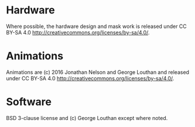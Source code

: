 Hardware
========

Where possible, the hardware design and mask work is released under
CC BY-SA 4.0 <http://creativecommons.org/licenses/by-sa/4.0/>.

Animations
==========

Animations are (c) 2016 Jonathan Nelson and George Louthan and
released under CC BY-SA 4.0 <http://creativecommons.org/licenses/by-sa/4.0/>.

Software
========

BSD 3-clause license and (c) George Louthan except where noted.